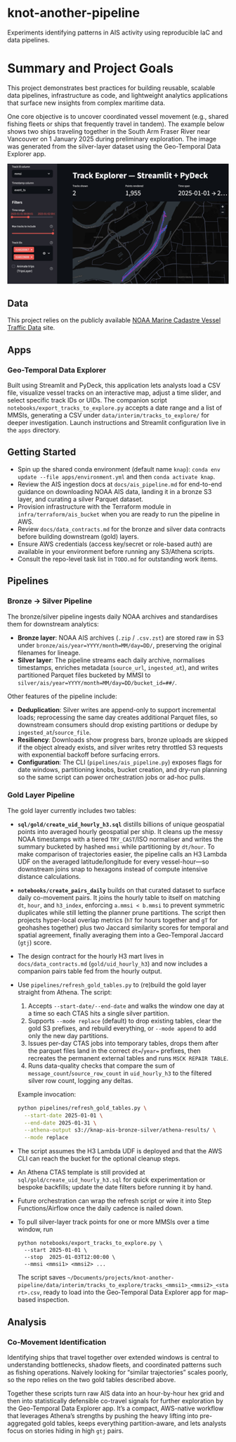 # knot-another-pipeline
Experiments identifying patterns in AIS activity using reproducible IaC and data pipelines.

# Summary and Project Goals

This project demonstrates best practices for building reusable, scalable data pipelines, infrastructure as code, and lightweight analytics applications that surface new insights from complex maritime data.

One core objective is to uncover coordinated vessel movement (e.g., shared fishing fleets or ships that frequently travel in tandem). The example below shows two ships traveling together in the South Arm Fraser River near Vancouver on 1 January 2025 during preliminary exploration. The image was generated from the silver-layer dataset using the Geo-Temporal Data Explorer app.

![Example 1. Two ships moving together in the South Arm Fraser River near Vancouver on 1 January 2025 found during preliminery exploration and prototyping.](assets/example_1.jpg)

## Data

This project relies on the publicly available [NOAA Marine Cadastre Vessel Traffic Data](https://hub.marinecadastre.gov/pages/vesseltraffic) site.

## Apps
### Geo-Temporal Data Explorer
Built using Streamlit and PyDeck, this application lets analysts load a CSV file, visualize vessel tracks on an interactive map, adjust a time slider, and select specific track IDs or UIDs. The companion script `notebooks/export_tracks_to_explore.py` accepts a date range and a list of MMSIs, generating a CSV under `data/interim/tracks_to_explore/` for deeper investigation. Launch instructions and Streamlit configuration live in the `apps` directory.

## Getting Started

- Spin up the shared conda environment (default name `knap`): `conda env update --file apps/environment.yml` and then `conda activate knap`.
- Review the AIS ingestion docs at `docs/ais_pipeline.md` for end-to-end guidance on downloading NOAA AIS data, landing it in a bronze S3 layer, and curating a silver Parquet dataset.
- Provision infrastructure with the Terraform module in `infra/terraform/ais_bucket` when you are ready to run the pipeline in AWS.
- Review `docs/data_contracts.md` for the bronze and silver data contracts before building downstream (gold) layers.
- Ensure AWS credentials (access key/secret or role-based auth) are available in your environment before running any S3/Athena scripts.
- Consult the repo-level task list in `TODO.md` for outstanding work items.

## Pipelines
### Bronze → Silver Pipeline

The bronze/silver pipeline ingests daily NOAA archives and standardises them for downstream analytics:

- **Bronze layer**: NOAA AIS archives (`.zip` / `.csv.zst`) are stored raw in S3 under `bronze/ais/year=YYYY/month=MM/day=DD/`, preserving the original filenames for lineage.
- **Silver layer**: The pipeline streams each daily archive, normalises timestamps, enriches metadata (`source_url`, `ingested_at`), and writes partitioned Parquet files bucketed by MMSI to `silver/ais/year=YYYY/month=MM/day=DD/bucket_id=##/`.

Other features of the pipeline include:
- **Deduplication**: Silver writes are append-only to support incremental loads; reprocessing the same day creates additional Parquet files, so downstream consumers should drop existing partitions or dedupe by `ingested_at`/`source_file`.
- **Resiliency**: Downloads show progress bars, bronze uploads are skipped if the object already exists, and silver writes retry throttled S3 requests with exponential backoff before surfacing errors.
- **Configuration**: The CLI (`pipelines/ais_pipeline.py`) exposes flags for date windows, partitioning knobs, bucket creation, and dry-run planning so the same script can power orchestration jobs or ad-hoc pulls.

### Gold Layer Pipeline
The gold layer currently includes two tables:

- **`sql/gold/create_uid_hourly_h3.sql`** distills billions of unique geospatial points into averaged hourly geospatial per ship. It cleans up the messy NOAA timestamps with a tiered `TRY_CAST`/ISO normaliser and writes the summary bucketed by hashed `mmsi` while partitioning by `dt/hour`. To make comparison of trajectories easier, the pipeline calls an H3 Lambda UDF on the averaged latitude/longitude for every vessel-hour—so downstream joins snap to hexagons instead of compute intensive distance calculations. 

- **`notebooks/create_pairs_daily`** builds on that curated dataset to surface daily co-movement pairs. It joins the hourly table to itself on matching `dt`, `hour`, and `h3_index`, enforcing `a.mmsi < b.mmsi` to prevent symmetric duplicates while still letting the planner prune partitions. The script then projects hyper-local overlap metrics (`hT` for hours together and `gT` for geohashes together) plus two Jaccard similarity scores for temporal and spatial agreement, finally averaging them into a Geo-Temporal Jaccard (`gtj`) score.


- The design contract for the hourly H3 mart lives in `docs/data_contracts.md` (`gold/uid_hourly_h3`) and now includes a companion pairs table fed from the hourly output.
- Use `pipelines/refresh_gold_tables.py` to (re)build the gold layer straight from Athena. The script:
  1. Accepts `--start-date/--end-date` and walks the window one day at a time so each CTAS hits a single silver partition.
  2. Supports `--mode replace` (default) to drop existing tables, clear the gold S3 prefixes, and rebuild everything, or `--mode append` to add only the new day partitions.
  3. Issues per-day CTAS jobs into temporary tables, drops them after the parquet files land in the correct `dt=`/`year=` prefixes, then recreates the permanent external tables and runs `MSCK REPAIR TABLE`.
  4. Runs data-quality checks that compare the sum of `message_count`/`source_row_count` in `uid_hourly_h3` to the filtered silver row count, logging any deltas.
  
  Example invocation:
  ```bash
  python pipelines/refresh_gold_tables.py \
    --start-date 2025-01-01 \
    --end-date 2025-01-31 \
    --athena-output s3://knap-ais-bronze-silver/athena-results/ \
    --mode replace
  ```
-  The script assumes the H3 Lambda UDF is deployed and that the AWS CLI can reach the bucket for the optional cleanup steps.
- An Athena CTAS template is still provided at `sql/gold/create_uid_hourly_h3.sql` for quick experimentation or bespoke backfills; update the date filters before running it by hand.
- Future orchestration can wrap the refresh script or wire it into Step Functions/Airflow once the daily cadence is nailed down.
- To pull silver-layer track points for one or more MMSIs over a time window, run
  ```
  python notebooks/export_tracks_to_explore.py \
    --start 2025-01-01 \
    --stop  2025-01-03T12:00:00 \
    --mmsi <mmsi1> <mmsi2> ... 
  ```
  The script saves `~/Documents/projects/knot-another-pipeline/data/interim/tracks_to_explore/tracks_<mmsi1>_<mmsi2>_<start>.csv`, ready to load into the Geo‑Temporal Data Explorer app for map-based inspection.

## Analysis

### Co-Movement Identification
Identifying ships that travel together over extended windows is central to understanding bottlenecks, shadow fleets, and coordinated patterns such as fishing operations. Naively looking for “similar trajectories” scales poorly, so the repo relies on the two gold tables described above.

Together these scripts turn raw AIS data into an hour-by-hour hex grid and then into statistically defensible co-travel signals for further exploration by the Geo-Temporal Data Explorer app. It’s a compact, AWS-native workflow that leverages Athena’s strengths by pushing the heavy lifting into pre-aggregated gold tables, keeps everything partition-aware, and lets analysts focus on stories hiding in high `gtj` pairs.
